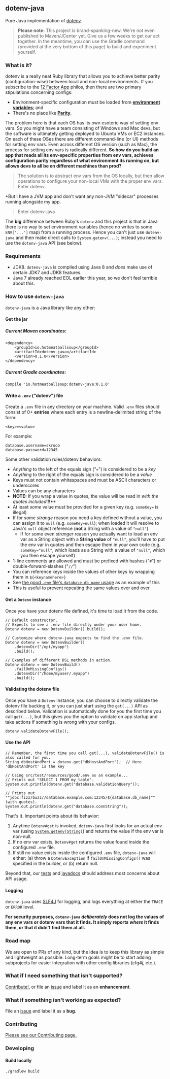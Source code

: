 dotenv-java
-----------
Pure Java implementation of [dotenv](https://github.com/bkeepers/dotenv).

> **Please note:** This project is brand-spanking-new. We're not even published to Maven/JCenter yet. Give us a few weeks to get our act together. In the meantime, you can use the Gradle command (provided at the very bottom of this page) to build and experiment yourself.

### What is it?
dotenv is a really neat Ruby library that allows you to achieve better parity (configuration-wise) between local and non-local environments. If you subscribe to the [12 Factor App](http://12factor.net) philos, then there are two primary stipulations concerning configs:

* Environment-specific configuration must be loaded from [**environment variables**](http://12factor.net/config); and
* There's no place like [**Parity**](http://12factor.net/dev-prod-parity).

The problem here is that each OS has its own esoteric way of setting env vars. So you might have a team consisting of Windows and Mac devs, but the software is ultimately getting deployed to Ubuntu VMs or EC2 instances. On each of these OSes there are different command-line (or UI) methods for setting env vars. Even across different OS version (such as Mac), the process for setting env vars is radically different. **So how do you build an app that reads all its env-specific properties from env vars, achieves configuration parity regardless of what environment its running on, but allows devs to all be on different machines than prod?**

> The solution is to abstract env vars from the OS locally, but then allow operations to configure your non-local VMs with the proper env vars. Enter dotenv.

*But I have a JVM app and don't want any non-JVM "sidecar" processes running alongside my app.

> Enter dotenv-java

The **big** difference between Ruby's `dotenv` and this project is that in Java there is no way to set environment variables (hence no writes to some `ENV['...']` map) from a running process. Hence you can't just use `dotenv-java` and then make direct calls to `System.getenv(...)`; instead you need to use the `dotenv-java` API (see below).

### Requirements
* JDK8. `dotenv-java` is compiled using Java 8 and *does* make use of certain JDK7 and JDK8 features.
 * Java 7 already reached EOL earlier this year, so we don't feel terrible about this.

### How to use `dotenv-java`
`dotenv-java` is a Java library like any other:

#### Get the jar
##### Current Maven coordinates:
    <dependency>
        <groupId>io.hotmeatballsoup</groupId>
        <artifactId>dotenv-java</artifactId>
        <version>0.1.0</version>
    </dependency>
    
##### Current Gradle coordinates:
    compile 'io.hotmeatballsoup:dotenv-java:0.1.0'
    
#### Write a `.env` ("dotenv") file
Create a `.env` file in any directory on your machine. Valid `.env` files should consist of 0+ **entries** where each entry is a newline-delimited string of the form:

    <key>=<value>
    
For example:

    database.username=skroob
    database.password=12345
    
Some other validation rules/dotenv behaviors:

* *Anything* to the left of the equals sign ("`=`") is considered to be a *key*
* *Anything* to the right of the equals sign is considered to be a *value*
* Keys must not contain whitespaces and must be ASCII characters or underscores
* Values can be any characters
 * **NOTE:** If you wrap a value in quotes, the value will be read in *with the quotes included*!!!**
* At least *some* value must be provided for a given key (e.g. `someKey=` is illegal)
 * If for some *strange* reason you need a key defined without a value, you can assign it to `null` (e.g. `someKey=null`); when loaded it will resolve to Java's `null` object reference (**not** a String with a value of `"null"`)
   * If for some even *stranger* reason you actually want to load an env var as a String object with a **String value** of `"null"`, you'll have to put the env var in quotes and then escape them in your own code (e.g. `someKey="null"`, which loads as a String with a value of `"null"`, which you then escape yourself)
* 1-line comments are allowed and must be prefixed with hashes ("`#`") or double-forward-slashes ("`//`")
* You can reference keys inside the values of other keys by wrapping them in `${<keynamehere>}`
 * See [the good `.env` file's `database.db_name` usage](src/test/resources/good/.env) as an example of this
 * This is useful to prevent repeating the same values over and over

#### Get a `Dotenv` instance
Once you have your dotenv file defined, it's time to load it from the code.

    // Default constructor.
    // Expects to see a .env file directly under your user home.
    Dotenv dotenv = new DotenvBuilder().build();
    
    // Customize where dotenv-java expects to find the .env file.
    Dotenv dotenv = new DotenvBuilder()
        .dotenvDir("/opt/myapp")
        .build();
        
    // Examples of different DSL methods in action.
    Dotenv dotenv = new DotenvBuild()
        .failOnMissingConfigs()
        .dotenvDir("/home/myuser/.myapp")
        .build();
        
#### Validating the dotenv file
Once you have a `Dotenv` instance, you can choose to directly validate the dotenv file backing it, or you can just start using the `get(...)` API as described below. Validation is automatically done for you the first time you call `get(...)`, but this gives you the option to validate on app startup and take actions if something is wrong with your configs.

    dotenv.validateDotenvFile();
    
#### Use the API
    // Remember, the first time you call get(...), validateDotenvFile() is also called for you.
    String dbHostAndPort = dotenv.get("dbHostAndPort");  // Here 'dbHostAndPort' is the key
    
    // Using src/test/resources/good/.env as an example...
    // Prints out "SELECT 1 FROM my_table".
    System.out.println(dotenv.get("database.validationQuery"));
    
    // Prints out ""jdbc:fizz/buzz//database.example.com:12345/${database.db_name}"" (with quotes).
    System.out.println(dotenv.get("database.connString"));    

That's it. Important points about its behavior:

1. Anytime `Dotenv#get` is invoked, `dotenv-java` first looks for an actual env var (using [`System.getenv(String)`](http://docs.oracle.com/javase/7/docs/api/java/lang/System.html#getenv(java.lang.String))) and returns the value if the env var is non-null.
2. If no env var exists, `Dotenv#get` returns the value found inside the configured `.env` file.
3. If still no value exists inside the configured `.env` file, `dotenv-java` will either: (a) throw a `DotenvException` if `failOnMissingConfigs()` was specified in the builder, or (b) return null.

Beyond that, our [tests](src/test/java) and [javadocs]() should address most concerns about API usage.

#### Logging
`dotenv-java` uses [SLF4J]() for logging, and logs everything at either the `TRACE` or `ERROR` level.

**For security purposes, `dotenv-java` *deliberately* does not log the values of any env vars or
dotenv vars that it finds. It simply reports *where* it finds them, or that it didn't find them at all.**

### Road map
We are open to PRs of any kind, but the idea is to keep this library as simple and lightweight as possible. Long-term goals might be to start adding subprojects for easier integration with other config libraries (cfg4j, etc.).

### What if I need something that isn't supported?
[Contribute!](CONTRIBUTING.md), or file an [issue](https://github.com/hotmeatballsoup/dotenv-java/issues) and label it as an **enhancement**.

### What if something isn't working as expected?
File an [issue](https://github.com/hotmeatballsoup/dotenv-java/issues) and label it as a **bug**.

### Contributing
[Please see our Contributing page.](CONTRIBUTING.md)

### Developing
#### Build locally

    ./gradlew build